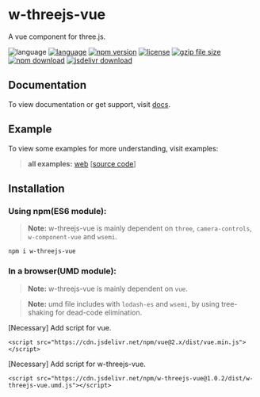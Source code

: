 # w-threejs-vue
A vue component for three.js.

![language](https://img.shields.io/badge/language-JavaScript-orange.svg) 
[![language](https://img.shields.io/badge/vue-2.x-brightgreen.svg)](https://github.com/vuejs/vue) 
[![npm version](http://img.shields.io/npm/v/w-threejs-vue.svg?style=flat)](https://npmjs.org/package/w-threejs-vue) 
[![license](https://img.shields.io/npm/l/w-threejs-vue.svg?style=flat)](https://npmjs.org/package/w-threejs-vue) 
[![gzip file size](http://img.badgesize.io/yuda-lyu/w-threejs-vue/master/dist/w-threejs-vue.umd.js.svg?compression=gzip)](https://github.com/yuda-lyu/w-threejs-vue)
[![npm download](https://img.shields.io/npm/dt/w-threejs-vue.svg)](https://npmjs.org/package/w-threejs-vue) 
[![jsdelivr download](https://img.shields.io/jsdelivr/npm/hm/w-threejs-vue.svg)](https://www.jsdelivr.com/package/npm/w-threejs-vue)

## Documentation
To view documentation or get support, visit [docs](https://yuda-lyu.github.io/w-threejs-vue/module-WThreejsVue.html).

## Example
To view some examples for more understanding, visit examples:

> **all examples:** [web](https://yuda-lyu.github.io/w-threejs-vue/examples/app.html) [[source code](https://github.com/yuda-lyu/w-threejs-vue/blob/master/docs/examples/app.html)]

## Installation
### Using npm(ES6 module):
> **Note:** w-threejs-vue is mainly dependent on `three`, `camera-controls`, `w-component-vue` and `wsemi`.
```alias
npm i w-threejs-vue
```

### In a browser(UMD module):
> **Note:** w-threejs-vue is mainly dependent on `vue`.

> **Note:** umd file includes with `lodash-es` and `wsemi`, by using tree-shaking for dead-code elimination.

[Necessary] Add script for vue.
```alias
<script src="https://cdn.jsdelivr.net/npm/vue@2.x/dist/vue.min.js"></script>
```
[Necessary] Add script for w-threejs-vue.
```alias
<script src="https://cdn.jsdelivr.net/npm/w-threejs-vue@1.0.2/dist/w-threejs-vue.umd.js"></script>
```
